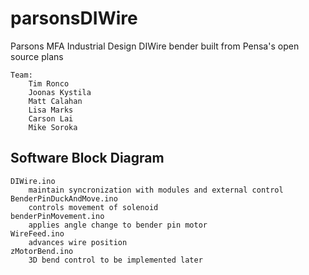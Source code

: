 # parsonsDIWire
Parsons MFA Industrial Design DIWire bender built from Pensa's open source plans

    Team:
        Tim Ronco
        Joonas Kystila
        Matt Calahan
        Lisa Marks
        Carson Lai
        Mike Soroka



## Software Block Diagram
    DIWire.ino
        maintain syncronization with modules and external control
    BenderPinDuckAndMove.ino
        controls movement of solenoid
    benderPinMovement.ino
        applies angle change to bender pin motor
    WireFeed.ino
        advances wire position
    zMotorBend.ino
        3D bend control to be implemented later
        